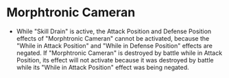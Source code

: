 # Morphtronic Cameran

*   While "Skill Drain" is active, the Attack Position and Defense Position effects of "Morphtronic Cameran" cannot be activated, because the "While in Attack Position" and "While in Defense Position" effects are negated. If "Morphtronic Cameran" is destroyed by battle while in Attack Position, its effect will not activate because it was destroyed by battle while its "While in Attack Position" effect was being negated.
